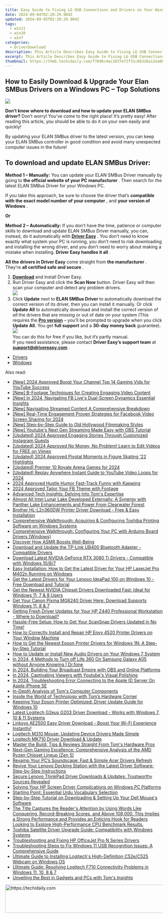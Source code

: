```yaml
---
title: Easy Guide to Fixing LG USB Connections and Drivers on Your Windows PC (Windows 11/8/7)
date: 2024-09-04T02:20:29.904Z
updated: 2024-09-05T02:20:29.904Z
tags:
  - win11
  - win10
  - win7
categories:
  - DriverDownload
description: This Article Describes Easy Guide to Fixing LG USB Connections and Drivers on Your Windows PC (Windows 11/8/7)
excerpt: This Article Describes Easy Guide to Fixing LG USB Connections and Drivers on Your Windows PC (Windows 11/8/7)
thumbnail: https://thmb.techidaily.com/f7696c4ac1037e72f31c6b328a12ea085bd4635182093dadda40d9b14071da58.jpg
---
```


## How to Easily Download & Upgrade Your Elan SMBus Drivers on a Windows PC – Top Solutions

![](https://images.drivereasy.com/wp-content/uploads/2019/01/Snap912-300x204.png)

 **Don’t know where to download and how to update your ELAN SMBus driver?** Don’t worry! You’ve come to the right place! It’s pretty easy! After reading this article, you should be able to do it on your own easily and quickly!

 By updating your ELAN SMBus driver to the latest version, you can keep your ELAN SMBus controller in good condition and avoid many unexpected computer issues in the future!

## **To download and update ELAN SMBus Driver:**

**Method 1 – Manually:**  You can update your ELAN SMBus Driver manually by going to **the official website of your PC manufacturer** . Then search for the latest ELAN SMBus Driver for your Windows PC.

 If you take this approach, be sure to choose the driver that’s **compatible with the exact model number of your computer** , and **your version of Windows** .

**Or**

**Method 2 – Automatically:**   If you don’t have the time, patience or computer skills to download and update ELAN SMBus Driver manually, you can, instead, do it automatically with **[Driver Easy](https://tools.techidaily.com/drivereasy/download/)**  .  You don’t need to know exactly what system your PC is running, you don’t need to risk downloading and installing the wrong driver, and you don’t need to worry about making a mistake when installing. **Driver Easy handles it all** .

**All the drivers in Driver Easy** come straight from **the manufacturer** . They‘re **all certified safe and secure** .

1. **[Download](https://tools.techidaily.com/drivereasy/download/)**  and install Driver Easy.
2. Run Driver Easy and click the **Scan Now**  button. Driver Easy will then scan your computer and detect any problem drivers.  
![](https://images.drivereasy.com/wp-content/uploads/2019/01/snap000265.png)
3. Click **Update**  next to **ELAN SMBus Driver** to automatically download the correct version of its driver, then you can install it manually. Or click **Update All**  to automatically download and install the correct version of _all_  the drivers that are missing or out of date on your system (This requires the **[Pro version](https://tools.techidaily.com/drivereasy/download/)**  – you’ll be prompted to upgrade when you click **Update All.** You get **full support**  and a **30-day money back**  guarantee).  
![](https://images.drivereasy.com/wp-content/uploads/2019/01/snap000266.png)  
 You can do this for free if you like, but it’s partly manual.  
 If you need assistance, please contact **Driver Easy’s support team** at [**support@drivereasy.com**](https://tools.techidaily.com/drivereasy/download/) .

* [Drivers](https://tools.techidaily.com/drivereasy/download/)
* [Windows](https://tools.techidaily.com/drivereasy/download/)

<ins class="adsbygoogle"
     style="display:block"
     data-ad-format="autorelaxed"
     data-ad-client="ca-pub-7571918770474297"
     data-ad-slot="1223367746"></ins>



<ins class="adsbygoogle"
     style="display:block"
     data-ad-client="ca-pub-7571918770474297"
     data-ad-slot="8358498916"
     data-ad-format="auto"
     data-full-width-responsive="true"></ins>

<span class="atpl-alsoreadstyle">Also read:</span>
<div><ul>
<li><a href="https://youtube-tips.techidaily.com/024-approved-boost-your-channel-top-14-gaming-vids-for-youtube-success/"><u>[New] 2024 Approved  Boost Your Channel  Top 14 Gaming Vids for YouTube Success</u></a></li>
<li><a href="https://extra-information.techidaily.com/new-b-footage-techniques-for-creating-engaging-video-content/"><u>[New] B-Footage Techniques for Creating Engaging Video Content</u></a></li>
<li><a href="https://facebook-clips.techidaily.com/new-in-2024-navigating-fb-lives-dual-screen-dynamics-essential-insights/"><u>[New] In 2024, Navigating FB Live's Dual-Screen Dynamics  Essential Insights</u></a></li>
<li><a href="https://facebook-video-recording.techidaily.com/new-navigating-streamed-content-a-comprehensive-breakdown/"><u>[New] Navigating Streamed Content  A Comprehensive Breakdown</u></a></li>
<li><a href="https://facebook-video-recording.techidaily.com/new-real-time-engagement-proven-strategies-for-facebook-video-screen-sharing-for-2024/"><u>[New] Real-Time Engagement  Proven Strategies for Facebook Video Screen Sharing for 2024</u></a></li>
<li><a href="https://youtube-web.techidaily.com/tep-by-step-guide-to-old-hollywood-filmmaking-styles/"><u>[New] Step-by-Step Guide to Old Hollywood Filmmaking Styles</u></a></li>
<li><a href="https://youtube-data.techidaily.com/outubes-next-gen-streaming-made-easy-with-obs-tutorial/"><u>[New] Youtube's Next Gen Streaming Made Easy with OBS Tutorial</u></a></li>
<li><a href="https://instagram-video-recordings.techidaily.com/updated-2024-approved-engaging-stories-through-customized-instagram-quests/"><u>[Updated] 2024 Approved  Engaging Stories Through Customized Instagram Quests</u></a></li>
<li><a href="https://vimeo-videos.techidaily.com/updated-2024-approved-no-money-no-problem-learn-to-edit-videos-for-free-on-vimeo/"><u>[Updated] 2024 Approved  No Money, No Problem! Learn to Edit Videos for FREE on Vimeo</u></a></li>
<li><a href="https://fox-access.techidaily.com/updated-2024-approved-pivotal-moments-in-figure-skating-22-highlights/"><u>[Updated] 2024 Approved  Pivotal Moments in Figure Skating '22 Highlights</u></a></li>
<li><a href="https://on-screen-recording.techidaily.com/updated-premier-10-royale-arena-games-for-2024/"><u>[Updated] Premier 10 Royale Arena Games for 2024</u></a></li>
<li><a href="https://youtube-tips.techidaily.com/ed-replay-anywhere-instant-guide-to-youtube-video-loops-for-2024/"><u>[Updated] Replay Anywhere  Instant Guide to YouTube Video Loops for 2024</u></a></li>
<li><a href="https://article-posts.techidaily.com/2024-approved-hustle-humor-fast-track-funny-with-kapwing/"><u>2024 Approved  Hustle Humor  Fast-Track Funny with Kapwing</u></a></li>
<li><a href="https://facebook-video-content.techidaily.com/2024-approved-tailor-your-fb-theme-with-footage/"><u>2024 Approved  Tailor Your FB Theme with Footage</u></a></li>
<li><a href="https://hardware-help.techidaily.com/advanced-tech-insights-delving-into-toms-expertise/"><u>Advanced Tech Insights: Delving Into Tom's Expertise</u></a></li>
<li><a href="https://hardware-help.techidaily.com/almost-all-intel-lunar-lake-developed-externally-a-synergy-with-panther-lake-enhancements-and-power-from-clearwater-forest/"><u>Almost All Intel Lunar Lake Developed Externally: A Synergy with Panther Lake Enhancements and Power From Clearwater Forest</u></a></li>
<li><a href="https://hardware-help.techidaily.com/brother-hl-l2n360dw-printer-driver-download-free-and-easy-installation/"><u>Brother HL-L2n360DW Printer Driver Download - Free & Easy Installation</u></a></li>
<li><a href="https://hardware-help.techidaily.com/comprehensive-walkthrough-acquiring-and-configuring-toshiba-printing-software-on-windows-systems/"><u>Comprehensive Walkthrough: Acquiring & Configuring Toshiba Printing Software on Windows Systems</u></a></li>
<li><a href="https://driver-download.techidaily.com/comprehensive-walkthrough-configuring-your-pc-with-arduino-board-drivers-windows/"><u>Comprehensive Walkthrough: Configuring Your PC with Arduino Board Drivers (Windows)</u></a></li>
<li><a href="https://extra-tips.techidaily.com/discover-how-asmr-boosts-well-being/"><u>Discover How ASMR Boosts Well-Being</u></a></li>
<li><a href="https://hardware-help.techidaily.com/download-and-update-the-tp-link-ub400-bluetooth-adapter-compatible-drivers/"><u>Download and Update the TP-Link UB400 Bluetooth Adapter - Compatible Drivers</u></a></li>
<li><a href="https://hardware-help.techidaily.com/download-latest-nvidia-geforce-rtx-3080-ti-drivers-compatible-with-windows-1087/"><u>Download Latest NVIDIA GeForce RTX 3080 Ti Drivers - Compatible with Windows 10/8/7</u></a></li>
<li><a href="https://hardware-help.techidaily.com/easy-installation-how-to-get-the-latest-driver-for-your-hp-laserjet-pro-m402n-running-on-windows/"><u>Easy Installation: How to Get the Latest Driver for Your HP LaserJet Pro M402n Running on Windows</u></a></li>
<li><a href="https://hardware-help.techidaily.com/get-the-latest-drivers-for-your-lenovo-ideapad-100-on-windows-10-free-download-and-tutorial/"><u>Get the Latest Drivers for Your Lenovo IdeaPad 100 on Windows 10 - Free Download and Tutorial</u></a></li>
<li><a href="https://hardware-help.techidaily.com/get-the-newest-nvidia-chipset-drivers-downloaded-fast-ideal-for-windows-11-7-and-8-users/"><u>Get the Newest NVIDIA Chipset Drivers Downloaded Fast: Ideal for Windows 11, 7 & 8 Users</u></a></li>
<li><a href="https://hardware-help.techidaily.com/get-your-canon-pixma-mg6240-driver-here-download-supports-windows-11-8-and-7/"><u>Get Your Canon Pixma MG6240 Driver Here: Download Supports Windows 11, 8 & 7</u></a></li>
<li><a href="https://hardware-help.techidaily.com/getting-fresh-driver-updates-for-your-hp-z440-professional-workstation-where-to-download/"><u>Getting Fresh Driver Updates for Your HP Z440 Professional Workstation - Where to Download?</u></a></li>
<li><a href="https://hardware-help.techidaily.com/hassle-free-setup-how-to-get-your-scansnap-drivers-updated-in-no-time/"><u>Hassle-Free Setup: How to Get Your ScanSnap Drivers Updated in No Time!</u></a></li>
<li><a href="https://hardware-help.techidaily.com/how-to-correctly-install-and-repair-hp-envy-4520-printer-drivers-on-your-window-machine/"><u>How to Correctly Install and Repair HP Envy 4520 Printer Drivers on Your Window Machine</u></a></li>
<li><a href="https://hardware-help.techidaily.com/how-to-get-the-newest-epson-printer-drivers-for-windows-1n-a-step-by-step-tutorial/"><u>How to Get the Newest Epson Printer Drivers for Windows 1N: A Step-by-Step Tutorial</u></a></li>
<li><a href="https://hardware-help.techidaily.com/how-to-update-or-install-new-audio-drivers-on-your-windows-7-system/"><u>How to Update or Install New Audio Drivers on Your Windows 7 System</u></a></li>
<li><a href="https://change-location.techidaily.com/in-2024-4-methods-to-turn-off-life-360-on-samsung-galaxy-a05-without-anyone-knowing-drfone-by-drfone-virtual-android/"><u>In 2024, 4 Methods to Turn off Life 360 On Samsung Galaxy A05 without Anyone Knowing | Dr.fone</u></a></li>
<li><a href="https://screen-capture.techidaily.com/in-2024-building-your-broadcast-empire-with-obs-and-online-platforms/"><u>In 2024, Building Your Broadcast Empire with OBS and Online Platforms</u></a></li>
<li><a href="https://youtube-videos.techidaily.com/in-2024-captivating-viewers-with-youtubes-visual-polishing/"><u>In 2024, Captivating Viewers with Youtube's Visual Polishing</u></a></li>
<li><a href="https://apple-account.techidaily.com/in-2024-troubleshooting-error-connecting-to-the-apple-id-server-on-apple-iphone-se-by-drfone-ios/"><u>In 2024, Troubleshooting Error Connecting to the Apple ID Server On Apple iPhone SE</u></a></li>
<li><a href="https://hardware-help.techidaily.com/in-depth-analysis-of-toms-computer-components/"><u>In-Depth Analysis of Tom's Computer Components</u></a></li>
<li><a href="https://hardware-help.techidaily.com/inside-the-world-of-technology-with-toms-hardware-corner/"><u>Inside the World of Technology with Tom’s Hardware Corner</u></a></li>
<li><a href="https://hardware-help.techidaily.com/keeping-your-epson-printer-optimized-driver-update-guide-for-windows-10/"><u>Keeping Your Epson Printer Optimized: Driver Update Guide for Windows 10</u></a></li>
<li><a href="https://hardware-help.techidaily.com/latest-logitech-g2eus-g203-driver-download-works-with-windows-7-10-and-11-systems/"><u>Latest Logitech G2eus G203 Driver Download - Works with Windows 7, 10 & 11 Systems</u></a></li>
<li><a href="https://hardware-help.techidaily.com/1722976029844-linksys-ae2500-easy-driver-download-boost-your-wi-fi-experience-instantly/"><u>Linksys AE2500 Easy Driver Download - Boost Your Wi-Fi Experience Instantly!</u></a></li>
<li><a href="https://hardware-help.techidaily.com/logitech-m310-mouse-updating-device-drivers-made-simple/"><u>Logitech M310 Mouse: Updating Device Drivers Made Simple</u></a></li>
<li><a href="https://hardware-help.techidaily.com/logitech-mk710-driver-download-and-update/"><u>Logitech MK710 Driver Download & Update</u></a></li>
<li><a href="https://hardware-help.techidaily.com/master-the-build-tips-and-reviews-straight-from-toms-hardware-pros/"><u>Master the Build: Tips & Reviews Straight From Tom's Hardware Pros</u></a></li>
<li><a href="https://hardware-help.techidaily.com/next-gen-gaming-excellence-comprehensive-analysis-of-the-amd-ryzen-chipset-lineup-zen-5/"><u>Next-Gen Gaming Excellence: Comprehensive Analysis of the AMD Ryzen Chipset Lineup (Zen 5)</u></a></li>
<li><a href="https://hardware-help.techidaily.com/revamp-your-pcs-soundscape-fast-and-simple-acer-drivers-refresh/"><u>Revamp Your PC’s Soundscape: Fast & Simple Acer Drivers Refresh</u></a></li>
<li><a href="https://hardware-help.techidaily.com/revive-your-lenovo-docking-station-with-the-latest-driver-software-step-by-step-instructions/"><u>Revive Your Lenovo Docking Station with the Latest Driver Software: Step-by-Step Instructions</u></a></li>
<li><a href="https://hardware-help.techidaily.com/secure-lenovo-thinkpad-driver-downloads-and-updates-trustworthy-sources-revealed/"><u>Secure Lenovo ThinkPad Driver Downloads & Updates: Trustworthy Sources Revealed</u></a></li>
<li><a href="https://hardware-help.techidaily.com/solving-your-hp-screen-driver-complications-on-windows-pc-platforms/"><u>Solving Your HP Screen Driver Complications on Windows PC Platforms</u></a></li>
<li><a href="https://mondly-stories.techidaily.com/starting-point-essential-urdu-vocabulary-selection/"><u>Starting Point: Essential Urdu Vocabulary Selection</u></a></li>
<li><a href="https://hardware-help.techidaily.com/step-by-step-tutorial-on-downloading-and-setting-up-your-dell-mouses-software/"><u>Step-by-Step Tutorial on Downloading & Setting Up Your Dell Mouse's Software</u></a></li>
<li><a href="https://hardware-help.techidaily.com/the-title-captures-the-readers-attention-by-using-words-like-conquering-record-breaking-scores-and-above-108000-this-implies-a-strong-performance-and-provid12/"><u>The Title Captures the Reader's Attention by Using Words Like Conquering, Record-Breaking Scores, and Above 108,000. This Implies a Strong Performance and Provides an Enticing Hook for Readers Looking to Explore High-Performance CPU Benchmark Results.</u></a></li>
<li><a href="https://hardware-help.techidaily.com/toshiba-satellite-driver-upgrade-guide-compatibility-with-windows-systems/"><u>Toshiba Satellite Driver Upgrade Guide: Compatibility with Windows Systems</u></a></li>
<li><a href="https://hardware-help.techidaily.com/troubleshooting-and-fixing-hp-officejet-pro-n-series-drivers/"><u>Troubleshooting and Fixing HP OfficeJet Pro N Series Drivers</u></a></li>
<li><a href="https://hardware-help.techidaily.com/troubleshooting-steps-to-fix-windows-11-usb-recognition-issues-a-comprehensive-guide/"><u>Troubleshooting Steps to Fix Windows 11 USB Recognition Issues: A Comprehensive Guide</u></a></li>
<li><a href="https://hardware-help.techidaily.com/ultimate-guide-to-installing-logitechs-high-definition-c52ec525-webcam-on-windows-os/"><u>Ultimate Guide to Installing Logitech's High-Definition C52e/C525 Webcam on Windows OS</u></a></li>
<li><a href="https://hardware-help.techidaily.com/ultimate-guide-resolving-logitech-f710-connectivity-problems-in-windows-11-10-8-and-7/"><u>Ultimate Guide: Resolving Logitech F710 Connectivity Problems in Windows 11, 10, 8 & 7</u></a></li>
<li><a href="https://hardware-help.techidaily.com/unveiling-the-best-in-gadgets-and-pcs-with-toms-insights/"><u>Unveiling the Best in Gadgets and PCs with Tom's Insights</u></a></li>
</ul></div>

<!-- affiliate ads begin -->
<a href="https://appsumo.8odi.net/c/5597632/2049391/7443" target="_top" id="2049391">
  <img src="//a.impactradius-go.com/display-ad/7443-2049391" border="0" alt="https://techidaily.com" width="728" height="90"/>
</a>
<img height="0" width="0" src="https://appsumo.8odi.net/i/5597632/2049391/7443" style="position:absolute;visibility:hidden;" border="0" />
<!-- affiliate ads end -->